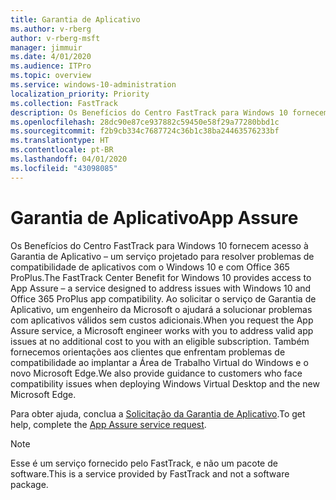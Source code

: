 ```yaml
---
title: Garantia de Aplicativo
ms.author: v-rberg
author: v-rberg-msft
manager: jimmuir
ms.date: 4/01/2020
ms.audience: ITPro
ms.topic: overview
ms.service: windows-10-administration
localization_priority: Priority
ms.collection: FastTrack
description: Os Benefícios do Centro FastTrack para Windows 10 fornecem acesso à Garantia de Aplicativo – um serviço projetado para resolver problemas de compatibilidade de aplicativos com o Windows 10 e com Office 365 ProPlus.
ms.openlocfilehash: 28dc90e87ce937882c59450e58f29a77280bbd1c
ms.sourcegitcommit: f2b9cb334c7687724c36b1c38ba24463576233bf
ms.translationtype: HT
ms.contentlocale: pt-BR
ms.lasthandoff: 04/01/2020
ms.locfileid: "43098085"
---
```

# <a name="app-assure"></a><span data-ttu-id="d4e35-103">Garantia de Aplicativo</span><span class="sxs-lookup"><span data-stu-id="d4e35-103">App Assure</span></span>

<span data-ttu-id="d4e35-104">Os Benefícios do Centro FastTrack para Windows 10 fornecem acesso à Garantia de Aplicativo – um serviço projetado para resolver problemas de compatibilidade de aplicativos com o Windows 10 e com Office 365 ProPlus.</span><span class="sxs-lookup"><span data-stu-id="d4e35-104">The FastTrack Center Benefit for Windows 10 provides access to App Assure – a service designed to address issues with Windows 10 and Office 365 ProPlus app compatibility.</span></span> <span data-ttu-id="d4e35-105">Ao solicitar o serviço de Garantia de Aplicativo, um engenheiro da Microsoft o ajudará a solucionar problemas com aplicativos válidos sem custos adicionais.</span><span class="sxs-lookup"><span data-stu-id="d4e35-105">When you request the App Assure service, a Microsoft engineer works with you to address valid app issues at no additional cost to you with an eligible subscription.</span></span> <span data-ttu-id="d4e35-106">Também fornecemos orientações aos clientes que enfrentam problemas de compatibilidade ao implantar a Área de Trabalho Virtual do Windows e o novo Microsoft Edge.</span><span class="sxs-lookup"><span data-stu-id="d4e35-106">We also provide guidance to customers who face compatibility issues when deploying Windows Virtual Desktop and the new Microsoft Edge.</span></span> 

<span data-ttu-id="d4e35-107">Para obter ajuda, conclua a [Solicitação da Garantia de Aplicativo](https://go.microsoft.com/fwlink/?linkid=2022721).</span><span class="sxs-lookup"><span data-stu-id="d4e35-107">To get help, complete the [App Assure service request](https://go.microsoft.com/fwlink/?linkid=2022721).</span></span>

  > [!NOTE]
> <span data-ttu-id="d4e35-108">Esse é um serviço fornecido pelo FastTrack, e não um pacote de software.</span><span class="sxs-lookup"><span data-stu-id="d4e35-108">This is a service provided by FastTrack and not a software package.</span></span>
